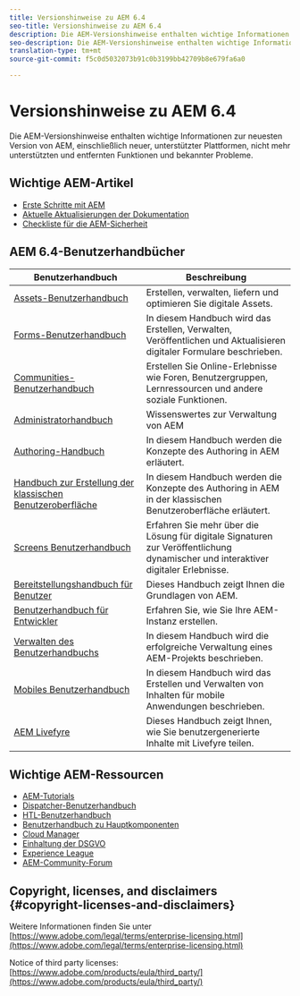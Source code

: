 ```yaml
---
title: Versionshinweise zu AEM 6.4
seo-title: Versionshinweise zu AEM 6.4
description: Die AEM-Versionshinweise enthalten wichtige Informationen zur neuesten Version von AEM, einschließlich neuer, unterstützter Plattformen, nicht mehr unterstützten und entfernten Funktionen und bekannter Probleme.
seo-description: Die AEM-Versionshinweise enthalten wichtige Informationen zur neuesten Version von AEM, einschließlich neuer, unterstützter Plattformen, nicht mehr unterstützten und entfernten Funktionen und bekannter Probleme.
translation-type: tm+mt
source-git-commit: f5c0d5032073b91c0b3199bb42709b8e679fa6a0

---
```



# Versionshinweise zu AEM 6.4

Die AEM-Versionshinweise enthalten wichtige Informationen zur neuesten Version von AEM, einschließlich neuer, unterstützter Plattformen, nicht mehr unterstützten und entfernten Funktionen und bekannter Probleme.

## Wichtige AEM-Artikel

* [Erste Schritte mit AEM](https://helpx.adobe.com/experience-manager/get-started.html)
* [Aktuelle Aktualisierungen der Dokumentation](https://helpx.adobe.com/experience-manager/documentation-updates.html)
* [Checkliste für die AEM-Sicherheit](/help/sites-administering/security-checklist.md)

## AEM 6.4-Benutzerhandbücher

| Benutzerhandbuch | Beschreibung |
|--- |---|
| [Assets-Benutzerhandbuch](/help/assets/home.md) | Erstellen, verwalten, liefern und optimieren Sie digitale Assets. |
| [Forms-Benutzerhandbuch](/help/forms/home.md) | In diesem Handbuch wird das Erstellen, Verwalten, Veröffentlichen und Aktualisieren digitaler Formulare beschrieben. |
| [Communities-Benutzerhandbuch](/help/communities/home.md) | Erstellen Sie Online-Erlebnisse wie Foren, Benutzergruppen, Lernressourcen und andere soziale Funktionen. |
| [Administratorhandbuch](/help/sites-administering/home.md) | Wissenswertes zur Verwaltung von AEM |
| [Authoring-Handbuch](/help/sites-authoring/home.md) | In diesem Handbuch werden die Konzepte des Authoring in AEM erläutert. |
| [Handbuch zur Erstellung der klassischen Benutzeroberfläche](/help/sites-classic-ui-authoring/home.md) | In diesem Handbuch werden die Konzepte des Authoring in AEM in der klassischen Benutzeroberfläche erläutert. |
| [Screens Benutzerhandbuch](/help/screens/home.md) | Erfahren Sie mehr über die Lösung für digitale Signaturen zur Veröffentlichung dynamischer und interaktiver digitaler Erlebnisse. |
| [Bereitstellungshandbuch für Benutzer](/help/sites-deploying/home.md) | Dieses Handbuch zeigt Ihnen die Grundlagen von AEM. |
| [Benutzerhandbuch für Entwickler](/help/sites-developing/home.md) | Erfahren Sie, wie Sie Ihre AEM-Instanz erstellen. |
| [Verwalten des Benutzerhandbuchs](/help/managing/home.md) | In diesem Handbuch wird die erfolgreiche Verwaltung eines AEM-Projekts beschrieben. |
| [Mobiles Benutzerhandbuch](/help/mobile/home.md) | In diesem Handbuch wird das Erstellen und Verwalten von Inhalten für mobile Anwendungen beschrieben. |
| [AEM Livefyre](https://marketing.adobe.com/resources/help/en_US/livefyre/home.html) | Dieses Handbuch zeigt Ihnen, wie Sie benutzergenerierte Inhalte mit Livefyre teilen. |

## Wichtige AEM-Ressourcen

* [AEM-Tutorials](https://helpx.adobe.com/experience-manager/kt/index/aem-6-4-videos.html)
* [Dispatcher-Benutzerhandbuch](https://docs.adobe.com/content/help/en/experience-manager-dispatcher/using/dispatcher.html)
* [HTL-Benutzerhandbuch](https://docs.adobe.com/content/help/en/experience-manager-htl/using/overview.html)
* [Benutzerhandbuch zu Hauptkomponenten](https://docs.adobe.com/content/help/en/experience-manager-core-components/using/introduction.html)
* [Cloud Manager](https://docs.adobe.com/content/help/en/experience-manager-cloud-manager/using/introduction-to-cloud-manager.html)
* [Einhaltung der DSGVO](/help/managing/data-protection-and-privacy.md)
* [Experience League](https://guided.adobe.com/?promoid=K42KVXHD&mv=other#solutions/experience-manager)
* [AEM-Community-Forum](https://forums.adobe.com/community/experience-cloud/marketing-cloud/experience-manager)

## Copyright, licenses, and disclaimers {#copyright-licenses-and-disclaimers}

Weitere Informationen finden Sie unter [https://www.adobe.com/legal/terms/enterprise-licensing.html](https://www.adobe.com/legal/terms/enterprise-licensing.html)

Notice of third party licenses: [https://www.adobe.com/products/eula/third_party/](https://www.adobe.com/products/eula/third_party/)
